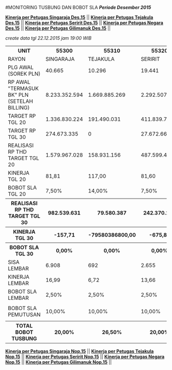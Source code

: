 #MONITORING TUSBUNG DAN BOBOT SLA
***Periode Desember 2015***


**[Kinerja per Petugas Singaraja Des.15](https://github.com/suriawan/Area-Bali-Utara/blob/master/petugas-singaraja-des15.md)** ||
**[Kinerja per Petugas Tejakula Des.15](https://github.com/suriawan/Area-Bali-Utara/blob/master/petugas-tejakula-des15.md)** ||
**[Kinerja per Petugas Seririt Des.15](https://github.com/suriawan/Area-Bali-Utara/blob/master/petugas-seririt-des15.md)** ||
**[Kinerja per Petugas Negara Des.15](https://github.com/suriawan/Area-Bali-Utara/blob/master/petugas-negara-des15.md)** ||
**[Kinerja per Petugas Gilimanuk Des.15](https://github.com/suriawan/Area-Bali-Utara/blob/master/petugas-gilimanuk-des15.md)** ||



*_create data tgl 22.12.2015 jam 19:00 WIB_*

<table><tbody><tr><th>UNIT</th><th>55300</th><th>55310</th><th>55320</th><th>55330</th><th>55340</th><th>5503</th></tr><tr><td>RAYON</td><td>SINGARAJA</td><td>TEJAKULA</td><td>SERIRIT</td><td>NEGARA</td><td>GILIMANUK</td><td>AREA BARA</td></tr><tr><td>PLG AWAL (SOREK PLN)</td><td> 40.665 </td><td> 10.296 </td><td> 19.441 </td><td> 26.767 </td><td> 12.649 </td><td> 109.446 </td></tr><tr><td>RP AWAL "TERMASUK BK" PLN (SETELAH BILLING)</td><td> 8.233.352.594 </td><td> 1.669.885.269 </td><td> 2.292.507.744 </td><td> 5.199.209.458 </td><td> 4.631.356.079 </td><td> 22.064.869.861 </td></tr><tr><td>TARGET RP TGL 20</td><td> 1.336.830.224 </td><td> 191.490.031 </td><td> 411.839.775 </td><td> 608.644.690 </td><td> 583.645.414 </td><td> 3.132.450.134 </td></tr><tr><td>TARGET RP TGL 30</td><td> 274.673.335 </td><td> 0 </td><td> 27.672.665 </td><td> 55.447.468 </td><td> 136.509.074 </td><td> 494.302.543 </td></tr><tr><td>REALISASI RP THD TARGET TGL 20</td><td> 1.579.967.028 </td><td> 158.931.156 </td><td> 487.599.482 </td><td> 662.232.579 </td><td> 835.701.400 </td><td> 3.724.431.645 </td></tr><tr><td>KINERJA TGL 20</td><td>81,81</td><td>117,00</td><td>81,60</td><td>91,20</td><td>56,81</td><td>81,10</td></tr><tr><td>BOBOT SLA TGL 20</td><td>7,50%</td><td>14,00%</td><td>7,50%</td><td>12,50%</td><td>5,00%</td><td>7,50%</td></tr><tr><th>REALISASI RP THD TARGET TGL 30</th><th> 982.539.631 </th><th>79.580.387</th><th> 242.370.235 </th><th> 320.361.187 </th><th> 473.629.564 </th><th> 2.098.481.004 </th></tr><tr><th>KINERJA TGL 30</th><th>-157,71</th><th>-79580386800,00</th><th>-675,85</th><th>-377,77</th><th>-146,96</th><th>-224,53</th></tr><tr><th>BOBOT SLA TGL 30</th><th>0,00%</th><th>0,00%</th><th>0,00%</th><th>0,00%</th><th>0,00%</th><th>0,00%</th></tr><tr><td>SISA LEMBAR</td><td>6.908 </td><td>692 </td><td>2.655 </td><td>2.822 </td><td>2.051 </td><td>14.756 </td></tr><tr><td>KINERJA LEMBAR</td><td>16,99</td><td>6,72</td><td>13,66</td><td>10,54</td><td>16,21</td><td>13,48</td></tr><tr><td>BOBOT SLA LEMBAR</td><td>2,50%</td><td>2,50%</td><td>2,50%</td><td>2,50%</td><td>2,50%</td><td>2,50%</td></tr><tr><td> </td><td> </td><td> </td><td> </td><td> </td><td> </td><td> </td></tr><tr><td>BOBOT SLA PEMUTUSAN</td><td>10,00%</td><td>10,00%</td><td>10,00%</td><td>10,00%</td><td>10,00%</td><td>10,00%</td></tr><tr><td> </td><td> </td><td> </td><td> </td><td> </td><td> </td><td> </td></tr><tr><th>TOTAL BOBOT TUSBUNG</th><th>20,00%</th><th>26,50%</th><th>20,00%</th><th>25,00%</th><th>17,50%</th><th>20,00%</th></tr></tbody></table>

**[Kinerja per Petugas Singaraja Nop.15](https://github.com/suriawan/Area-Bali-Utara/blob/master/petugas-singaraja-nop15.md)** || 
**[Kinerja per Petugas Tejakula Nop.15](https://github.com/suriawan/Area-Bali-Utara/blob/master/petugas-tejakula-nop15.md)** ||
**[Kinerja per Petugas Seririt Nop.15](https://github.com/suriawan/Area-Bali-Utara/blob/master/petugas-seririt-nop15.md)** || 
**[Kinerja per Petugas Negara Nop.15](https://github.com/suriawan/Area-Bali-Utara/blob/master/petugas-negara-nop15.md)** || 
**[Kinerja per Petugas Gilimanuk Nop.15](https://github.com/suriawan/Area-Bali-Utara/blob/master/petugas-gilimanuk-nop15.md)** || 
